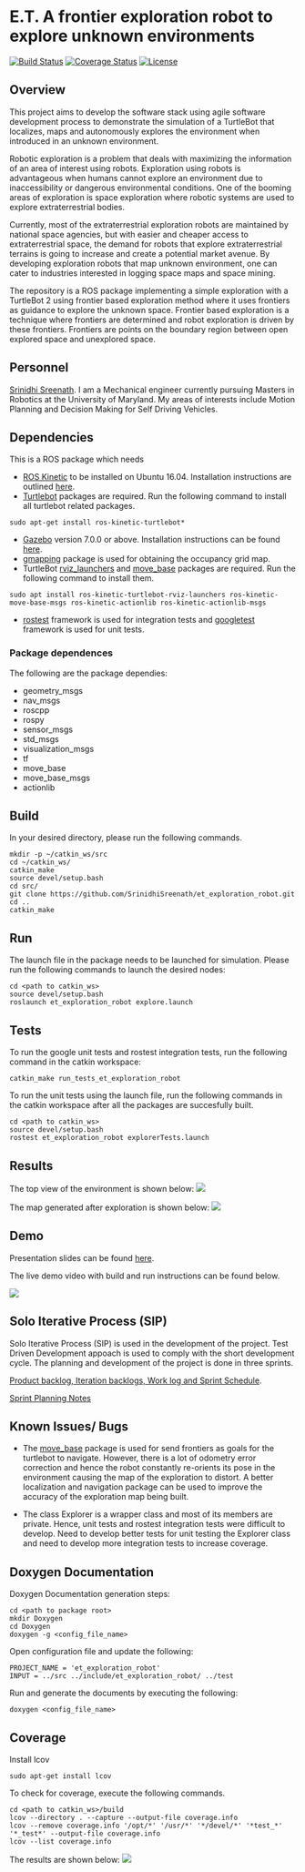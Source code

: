 # E.T. A frontier exploration robot to explore unknown environments
[![Build Status](https://travis-ci.com/SrinidhiSreenath/et_exploration_robot.svg?branch=master)](https://travis-ci.com/SrinidhiSreenath/et_exploration_robot) [![Coverage Status](https://coveralls.io/repos/github/SrinidhiSreenath/et_exploration_robot/badge.svg?branch=master)](https://coveralls.io/github/SrinidhiSreenath/et_exploration_robot?branch=master) [![License](https://img.shields.io/badge/License-BSD%203--Clause-blue.svg)](https://opensource.org/licenses/BSD-3-Clause)

## Overview
This project aims to develop the software stack using agile software development process to demonstrate the simulation of a TurtleBot that localizes, maps and autonomously explores the environment when introduced in an unknown environment.

Robotic exploration is a problem that deals with maximizing the information of an area of interest using robots.  Exploration using robots is advantageous when humans cannot explore an environment due to inaccessibility or dangerous environmental conditions.  One of the booming areas of exploration is space exploration where robotic systems are used to explore extraterrestrial bodies.

Currently, most of the extraterrestrial exploration robots are maintained by national space agencies, but with easier and cheaper access to extraterrestrial space, the demand for robots that explore extraterrestrial terrains is going to increase and create a potential market avenue. By developing exploration robots that map unknown environment, one can cater to industries interested in logging space maps and space mining. 

The repository is a ROS package implementing a simple exploration with a TurtleBot 2 using frontier based exploration method where it uses frontiers as guidance to explore the unknown space. Frontier based exploration is a technique where frontiers are determined and robot exploration is driven by these frontiers.  Frontiers are points on the boundary region between open explored space and unexplored space.

## Personnel
[Srinidhi Sreenath](https://www.linkedin.com/in/srinidhisreenath/). I am a Mechanical engineer currently pursuing Masters in Robotics at the University of Maryland. My areas of interests include Motion Planning and Decision Making for Self Driving Vehicles.   

## Dependencies
This is a ROS package which needs 
- [ROS Kinetic](http://wiki.ros.org/kinetic) to be installed on Ubuntu 16.04. Installation instructions are outlined [here](http://wiki.ros.org/kinetic/Installation/Ubuntu).
- [Turtlebot](https://www.turtlebot.com/) packages are required. Run the following command to install all turtlebot related packages.
```
sudo apt-get install ros-kinetic-turtlebot*
```
- [Gazebo](http://gazebosim.org/) version 7.0.0 or above. Installation instructions can be found [here](http://gazebosim.org/tutorials?cat=guided_b&tut=guided_b1).
- [gmapping](http://wiki.ros.org/gmapping) package is used for obtaining the occupancy grid map. 
- TurtleBot [rviz_launchers](http://wiki.ros.org/turtlebot_rviz_launchers) and [move_base](http://wiki.ros.org/move_base) packages are required. Run the following command to install them.
```
sudo apt install ros-kinetic-turtlebot-rviz-launchers ros-kinetic-move-base-msgs ros-kinetic-actionlib ros-kinetic-actionlib-msgs
```
- [rostest](http://wiki.ros.org/rostest) framework is used for integration tests and [googletest](https://github.com/google/googletest) framework is used for unit tests. 

### Package dependences
The following are the package dependies:
- geometry_msgs
- nav_msgs
- roscpp
- rospy
- sensor_msgs
- std_msgs
- visualization_msgs
- tf
- move_base
- move_base_msgs
- actionlib

## Build
In your desired directory, please run the following commands.
```
mkdir -p ~/catkin_ws/src
cd ~/catkin_ws/
catkin_make
source devel/setup.bash
cd src/
git clone https://github.com/SrinidhiSreenath/et_exploration_robot.git
cd ..
catkin_make
```
## Run
The launch file in the package needs to be launched for simulation. Please run the following commands to launch the desired nodes:
```
cd <path to catkin_ws>
source devel/setup.bash
roslaunch et_exploration_robot explore.launch
```
## Tests
To run the google unit tests and rostest integration tests, run the following command in the catkin workspace:
```
catkin_make run_tests_et_exploration_robot
```
To run the unit tests using the launch file, run the following commands in the catkin workspace after all the packages are succesfully built.
```
cd <path to catkin_ws>
source devel/setup.bash
rostest et_exploration_robot explorerTests.launch 
```
## Results
The top view of the environment is shown below:
![](https://github.com/SrinidhiSreenath/et_exploration_robot/blob/master/images/gazebo.png)

The map generated after exploration is shown below:
![](https://github.com/SrinidhiSreenath/et_exploration_robot/blob/master/images/exploration%20map.png)

## Demo
Presentation slides can be found [here](https://docs.google.com/presentation/d/1C33LXyNBP65eRmpaCPGf5pwUPBKB_scPF1pEEWMCHdg/edit?usp=sharing).

The live demo video with build and run instructions can be found below. 

[![](https://img.youtube.com/vi/0oEp19oMftE/maxresdefault.jpg)](https://www.youtube.com/watch?v=0oEp19oMftE)

## Solo Iterative Process (SIP)
Solo Iterative Process (SIP) is used in the development of the project. Test Driven Development appoach is used to comply with the short development cycle. The planning and development of the project is done in three sprints. 

[Product backlog, Iteration backlogs, Work log and Sprint Schedule](https://docs.google.com/spreadsheets/d/1y6k_Kw1-uYTfiacjPWWJsFmW3S48nC0fhaB75R_D93A/edit?usp=sharing).

[Sprint Planning Notes](https://docs.google.com/document/d/1q5BGRm5D0xjOvHy-o9cROjHJibJuXT3Z7A8dWZFaC8w/edit?usp=sharing)

## Known Issues/ Bugs
- The [move_base](http://wiki.ros.org/move_base) package is used for send frontiers as goals for the turtlebot to navigate. However, there is a lot of odometry error correction and hence the robot constantly re-orients its pose in the environment causing the map of the exploration to distort. A better localization and navigation package can be used to improve the accuracy of the exploration map being built.

- The class Explorer is a wrapper class and most of its members are private. Hence, unit tests and rostest integration tests were difficult to develop. Need to develop better tests for unit testing the Explorer class and need to develop more integration tests to increase coverage.

## Doxygen Documentation
Doxygen Documentation generation steps:
```
cd <path to package root>
mkdir Doxygen
cd Doxygen
doxygen -g <config_file_name>
```
Open configuration file and update the following:
```
PROJECT_NAME = 'et_exploration_robot'
INPUT = ../src ../include/et_exploration_robot/ ../test
```
Run and generate the documents by executing the following:
```
doxygen <config_file_name>
```

## Coverage
Install lcov
```
sudo apt-get install lcov
```
To check for coverage, execute the following commands.
```
cd <path to catkin_ws>/build
lcov --directory . --capture --output-file coverage.info
lcov --remove coverage.info '/opt/*' '/usr/*' '*/devel/*' '*test_*' '*_test*' --output-file coverage.info
lcov --list coverage.info
```
The results are shown below:
![](https://github.com/SrinidhiSreenath/et_exploration_robot/blob/master/results/coverage.png)
